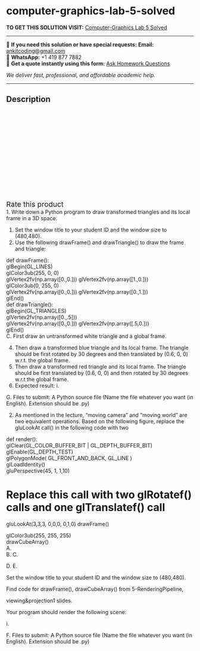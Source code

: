 # computer-graphics-lab-5-solved
**TO GET THIS SOLUTION VISIT:** [Computer-Graphics Lab 5 Solved](https://www.ankitcodinghub.com/product/computer-graphics-lab-5-solved/)


---

📩 **If you need this solution or have special requests:** **Email:** ankitcoding@gmail.com  
📱 **WhatsApp:** +1 419 877 7882  
📄 **Get a quote instantly using this form:** [Ask Homework Questions](https://www.ankitcodinghub.com/services/ask-homework-questions/)

*We deliver fast, professional, and affordable academic help.*

---

<h2>Description</h2>



<div class="kk-star-ratings kksr-auto kksr-align-center kksr-valign-top" data-payload="{&quot;align&quot;:&quot;center&quot;,&quot;id&quot;:&quot;92334&quot;,&quot;slug&quot;:&quot;default&quot;,&quot;valign&quot;:&quot;top&quot;,&quot;ignore&quot;:&quot;&quot;,&quot;reference&quot;:&quot;auto&quot;,&quot;class&quot;:&quot;&quot;,&quot;count&quot;:&quot;0&quot;,&quot;legendonly&quot;:&quot;&quot;,&quot;readonly&quot;:&quot;&quot;,&quot;score&quot;:&quot;0&quot;,&quot;starsonly&quot;:&quot;&quot;,&quot;best&quot;:&quot;5&quot;,&quot;gap&quot;:&quot;4&quot;,&quot;greet&quot;:&quot;Rate this product&quot;,&quot;legend&quot;:&quot;0\/5 - (0 votes)&quot;,&quot;size&quot;:&quot;24&quot;,&quot;title&quot;:&quot;Computer-Graphics Lab 5 Solved&quot;,&quot;width&quot;:&quot;0&quot;,&quot;_legend&quot;:&quot;{score}\/{best} - ({count} {votes})&quot;,&quot;font_factor&quot;:&quot;1.25&quot;}">

<div class="kksr-stars">

<div class="kksr-stars-inactive">
            <div class="kksr-star" data-star="1" style="padding-right: 4px">


<div class="kksr-icon" style="width: 24px; height: 24px;"></div>
        </div>
            <div class="kksr-star" data-star="2" style="padding-right: 4px">


<div class="kksr-icon" style="width: 24px; height: 24px;"></div>
        </div>
            <div class="kksr-star" data-star="3" style="padding-right: 4px">


<div class="kksr-icon" style="width: 24px; height: 24px;"></div>
        </div>
            <div class="kksr-star" data-star="4" style="padding-right: 4px">


<div class="kksr-icon" style="width: 24px; height: 24px;"></div>
        </div>
            <div class="kksr-star" data-star="5" style="padding-right: 4px">


<div class="kksr-icon" style="width: 24px; height: 24px;"></div>
        </div>
    </div>

<div class="kksr-stars-active" style="width: 0px;">
            <div class="kksr-star" style="padding-right: 4px">


<div class="kksr-icon" style="width: 24px; height: 24px;"></div>
        </div>
            <div class="kksr-star" style="padding-right: 4px">


<div class="kksr-icon" style="width: 24px; height: 24px;"></div>
        </div>
            <div class="kksr-star" style="padding-right: 4px">


<div class="kksr-icon" style="width: 24px; height: 24px;"></div>
        </div>
            <div class="kksr-star" style="padding-right: 4px">


<div class="kksr-icon" style="width: 24px; height: 24px;"></div>
        </div>
            <div class="kksr-star" style="padding-right: 4px">


<div class="kksr-icon" style="width: 24px; height: 24px;"></div>
        </div>
    </div>
</div>


<div class="kksr-legend" style="font-size: 19.2px;">
            <span class="kksr-muted">Rate this product</span>
    </div>
    </div>
<div class="page" title="Page 1">
<div class="layoutArea">
<div class="column">
1. Write down a Python program to draw transformed triangles and its local frame in a 3D space.

<ol>
<li>Set the window title to your student ID and the window size to (480,480).</li>
<li>Use the following drawFrame() and drawTriangle() to draw the frame and triangle:</li>
</ol>
</div>
</div>
</div>
<div class="page" title="Page 2">
<div class="section">
<div class="layoutArea">
<div class="column">
def drawFrame():

</div>
</div>
<div class="layoutArea">
<div class="column">
glBegin(GL_LINES)

</div>
</div>
<div class="layoutArea">
<div class="column">
glColor3ub(255, 0, 0)

</div>
</div>
<div class="layoutArea">
<div class="column">
glVertex2fv(np.array([0.,0.])) glVertex2fv(np.array([1.,0.]))

</div>
</div>
<div class="layoutArea">
<div class="column">
glColor3ub(0, 255, 0)

</div>
</div>
<div class="layoutArea">
<div class="column">
glVertex2fv(np.array([0.,0.])) glVertex2fv(np.array([0.,1.]))

</div>
</div>
<div class="layoutArea">
<div class="column">
glEnd()

</div>
</div>
<div class="layoutArea">
<div class="column">
def drawTriangle():

</div>
</div>
<div class="layoutArea">
<div class="column">
glBegin(GL_TRIANGLES)

</div>
</div>
<div class="layoutArea">
<div class="column">
glVertex2fv(np.array([0.,.5]))

</div>
</div>
<div class="layoutArea">
<div class="column">
glVertex2fv(np.array([0.,0.])) glVertex2fv(np.array([.5,0.]))

</div>
</div>
<div class="layoutArea">
<div class="column">
glEnd()

</div>
</div>
</div>
<div class="layoutArea">
<div class="column">
C. First draw an untransformed white triangle and a global frame.

<ol start="4">
<li>Then draw a transformed blue triangle and its local frame. The triangle should be first rotated by 30 degrees and then translated by (0.6, 0, 0) w.r.t. the global frame.</li>
<li>Then draw a transformed red triangle and its local frame. The triangle should be first translated by (0.6, 0, 0) and then rotated by 30 degrees w.r.t the global frame.</li>
<li>Expected result:
i.
</li>
</ol>
G. Files to submit: A Python source file (Name the file whatever you want (in English). Extension should be .py)

2. As mentioned in the lecture, “moving camera” and “moving world” are two equivalent operations. Based on the following figure, replace the gluLookAt call() in the following code with two

</div>
</div>
</div>
<div class="page" title="Page 3">
<div class="section">
<div class="layoutArea">
<div class="column">
def render():

</div>
</div>
<div class="layoutArea">
<div class="column">
glClear(GL_COLOR_BUFFER_BIT | GL_DEPTH_BUFFER_BIT)

</div>
</div>
<div class="layoutArea">
<div class="column">
glEnable(GL_DEPTH_TEST)

</div>
</div>
<div class="layoutArea">
<div class="column">
glPolygonMode( GL_FRONT_AND_BACK, GL_LINE )

</div>
</div>
<div class="layoutArea">
<div class="column">
glLoadIdentity()

</div>
</div>
<div class="layoutArea">
<div class="column">
gluPerspective(45, 1, 1,10)

# Replace this call with two glRotatef() calls and one glTranslatef() call

gluLookAt(3,3,3, 0,0,0, 0,1,0) drawFrame()

</div>
</div>
<div class="layoutArea">
<div class="column">
glColor3ub(255, 255, 255)

</div>
</div>
<div class="layoutArea">
<div class="column">
drawCubeArray()

</div>
</div>
</div>
<div class="layoutArea">
<div class="column">
A.

</div>
</div>
<div class="layoutArea">
<div class="column">
B. C.

D. E.

</div>
<div class="column">
Set the window title to your student ID and the window size to (480,480).

Find code for drawFrame(), drawCubeArray() from 5-RenderingPipeline,

viewing&amp;projection1 slides.

Your program should render the following scene:

i.

</div>
</div>
</div>
<div class="page" title="Page 4">
<div class="layoutArea">
<div class="column">
F. Files to submit: A Python source file (Name the file whatever you want (in English). Extension should be .py)

</div>
</div>
</div>
